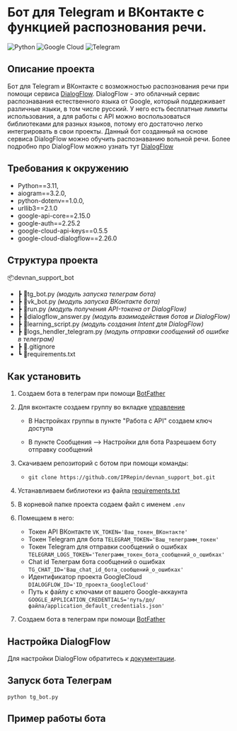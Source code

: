 # Бот для Telegram и ВКонтакте с функцией распознования речи. #

![Python](https://img.shields.io/badge/python-3670A0?style=for-the-badge&logo=python&logoColor=ffdd54)
![Google Cloud](https://img.shields.io/badge/GoogleCloud-%234285F4.svg?style=for-the-badge&logo=google-cloud&logoColor=white)
![Telegram](https://img.shields.io/badge/Telegram-2CA5E0?style=for-the-badge&logo=telegram&logoColor=white)

## Описание проекта ##

Бот для Telegram и ВКонтакте с возможностью распознования речи при помощи сервиса [DialogFlow](https://dialogflow.cloud.google.com/#/getStarted).
DialogFlow - это облачный сервис распознавания естественного языка от Google, который поддерживает различные языки, в том числе русский. У него есть бесплатные лимиты использования, а для работы с API можно воспользоваться библиотеками для разных языков, потому его достаточно легко интегрировать в свои проекты.
Данный бот созданный на основе сервиса DialogFlow можно обучить распознаванию вольной речи. 
Более подробно про DialogFlow можно узнать тут [DialogFlow](https://cloud.google.com/dialogflow/es/docs)


## Требования к окружению ##

* Python==3.11, 
* aiogram==3.2.0, 
* python-dotenv==1.0.0, 
* urllib3==2.1.0
* google-api-core==2.15.0 
* google-auth==2.25.2 
* google-cloud-api-keys==0.5.5 
* google-cloud-dialogflow==2.26.0

## Структура проекта ##

📦devnan_support_bot
 * ┣ 📜tg_bot.py _(модуль запуска телеграм бота)_
 * ┣ 📜vk_bot.py _(модуль запуска ВКонтакте бота)_
 * ┣ 📜run.py _(модуль получения API-токена от DialogFlow)_
 * ┣ 📜dialogflow_answer.py _(модуль взаимодействия ботов и DialogFlow)_
 * ┣ 📜learning_script.py _(модуль создания Intent для DialogFlow)_
 * ┣ 📜logs_hendler_telegram.py _(модуль отправки сообщений об ошибке в телеграм)_
 * ┣ 📜.gitignore
 * ┗ 📜requirements.txt

## Как установить ##

1. Создаем бота в телеграм при помощи [BotFather](https://t.me/BotFather)
2. Для вконтакте создаем группу во вкладке [управление](https://vk.com/groups?tab=admin)
   * В Настройках группы в пункте "Работа с API" создаем ключ доступа
   
   * В пункте Сообщения --> Настройки для бота Разрешаем боту отправку сообщений
   
3. Скачиваем репозиторий с ботом при помощи команды: 
   * `git clone https://github.com/IPRepin/devnan_support_bot.git`
4. Устанавливаем библиотеки из файла [requirements.txt](https://github.com/IPRepin/devnan_support_bot/blob/master/requirements.txt)
5. В корневой папке проекта содаем файл с именем  `.env`
6. Помещаем в него:
    * Токен API ВКонтакте `VK_TOKEN='Ваш_токен_ВКонтакте'`
    * Токен Telegram для бота `TELEGRAM_TOKEN='Ваш_телеграмм_токен'`
    * Токен Telegram для отправки сообщений о ошибках `TELEGRAM_LOGS_TOKEN='Телеграмм_токен_бота_сообщений_о_ошибках'`
    * Chat id Телеграм бота сообщений о ошибках `TG_CHAT_ID='Ваш_chat_id_бота_сообщений_о_ошибках'`
    * Идентификатор проекта GoogleCloud `DIALOGFLOW_ID='ID_проекта_GoogleCloud'`
    * Путь к файлу с ключами от вашего Google-аккаунта `GOOGLE_APPLICATION_CREDENTIALS='путь/до/файла/application_default_credentials.json'`
7. Создаем бота в телеграм при помощи [BotFather](https://t.me/BotFather)


## Настройка DialogFlow ##
Для настройки DialogFlow обратитесь к [документации](https://cloud.google.com/dialogflow/es/docs/quick/setup).

## Запуск бота Телеграм ##
`python tg_bot.py`

## Пример работы бота ##

